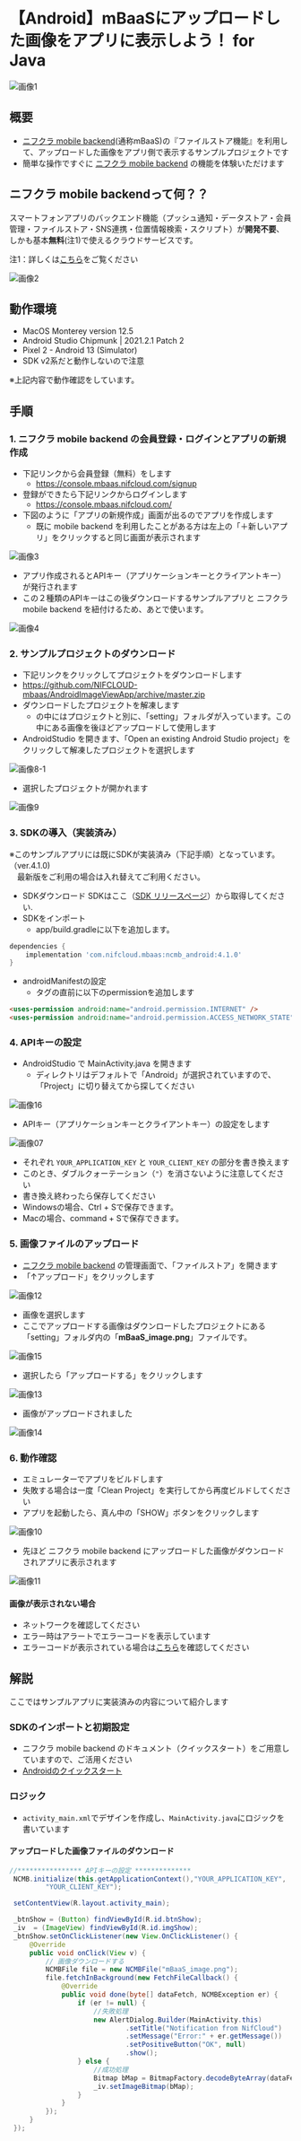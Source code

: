 # 【Android】mBaaSにアップロードした画像をアプリに表示しよう！ for Java
![画像1](/readme-img/001.png)

## 概要
* [ニフクラ mobile backend](https://mbaas.nifcloud.com/)(通称mBaaS)の『ファイルストア機能』を利用して、アップロードした画像をアプリ側で表示するサンプルプロジェクトです
* 簡単な操作ですぐに [ニフクラ mobile backend](https://mbaas.nifcloud.com/) の機能を体験いただけます

## ニフクラ mobile backendって何？？
スマートフォンアプリのバックエンド機能（プッシュ通知・データストア・会員管理・ファイルストア・SNS連携・位置情報検索・スクリプト）が**開発不要**、しかも基本**無料**(注1)で使えるクラウドサービスです。

注1：詳しくは[こちら](https://mbaas.nifcloud.com/price.htm)をご覧ください

![画像2](/readme-img/002.png)

## 動作環境

* MacOS Monterey version 12.5
* Android Studio Chipmunk | 2021.2.1 Patch 2
* Pixel 2 - Android 13 (Simulator)
* SDK v2系だと動作しないので注意

※上記内容で動作確認をしています。

## 手順
### 1. ニフクラ mobile backend の会員登録・ログインとアプリの新規作成
* 下記リンクから会員登録（無料）をします
  * https://console.mbaas.nifcloud.com/signup
* 登録ができたら下記リンクからログインします
  * https://console.mbaas.nifcloud.com/
* 下図のように「アプリの新規作成」画面が出るのでアプリを作成します
  * 既に mobile backend を利用したことがある方は左上の「＋新しいアプリ」をクリックすると同じ画面が表示されます

![画像3](/readme-img/003.png)

* アプリ作成されるとAPIキー（アプリケーションキーとクライアントキー）が発行されます
* この２種類のAPIキーはこの後ダウンロードするサンプルアプリと ニフクラ mobile backend を紐付けるため、あとで使います。

![画像4](/readme-img/004.png)

### 2. サンプルプロジェクトのダウンロード
* 下記リンクをクリックしてプロジェクトをダウンロードします
 * https://github.com/NIFCLOUD-mbaas/AndroidImageViewApp/archive/master.zip
* ダウンロードしたプロジェクトを解凍します
  - の中にはプロジェクトと別に、「setting」フォルダが入っています。この中にある画像を後ほどアップロードして使用します
* AndroidStudio を開きます、「Open an existing Android Studio project」をクリックして解凍したプロジェクトを選択します

![画像8-1](/readme-img/android_project_open.png)

* 選択したプロジェクトが開かれます

![画像9](/readme-img/009.png)

### 3. SDKの導入（実装済み）

※このサンプルアプリには既にSDKが実装済み（下記手順）となっています。（ver.4.1.0)<br>　最新版をご利用の場合は入れ替えてご利用ください。

* SDKダウンロード
SDKはここ（[SDK リリースページ](https://github.com/NIFCLOUD-mbaas/ncmb_android/releases)）から取得してください.
* SDKをインポート
  - app/build.gradleに以下を追加します。
```gradle
dependencies {
    implementation 'com.nifcloud.mbaas:ncmb_android:4.1.0'
}
```
  - androidManifestの設定
    - <application>タグの直前に以下のpermissionを追加します
```html
<uses-permission android:name="android.permission.INTERNET" />
<uses-permission android:name="android.permission.ACCESS_NETWORK_STATE" />
```

### 4. APIキーの設定
* AndroidStudio で MainActivity.java を開きます
  * ディレクトリはデフォルトで「Android」が選択されていますので、「Project」に切り替えてから探してください

![画像16](/readme-img/016.png)

* APIキー（アプリケーションキーとクライアントキー）の設定をします

![画像07](/readme-img/007.png)

* それぞれ `YOUR_APPLICATION_KEY` と `YOUR_CLIENT_KEY` の部分を書き換えます
 * このとき、ダブルクォーテーション（`"`）を消さないように注意してください
* 書き換え終わったら保存してください
 * Windowsの場合、Ctrl + Sで保存できます。
 * Macの場合、command + Sで保存できます。

### 5. 画像ファイルのアップロード
* [ニフクラ mobile backend](https://mbaas.nifcloud.com/) の管理画面で、「ファイルストア」を開きます
* 「↑アップロード」をクリックします

![画像12](/readme-img/012.png)

* 画像を選択します
 * ここでアップロードする画像はダウンロードしたプロジェクトにある「setting」フォルダ内の「__mBaaS_image.png__」ファイルです。

![画像15](/readme-img/015.png)

* 選択したら「アップロードする」をクリックします

![画像13](/readme-img/013.png)

* 画像がアップロードされました

![画像14](/readme-img/014.png)

### 6. 動作確認
* エミュレーターでアプリをビルドします
 * 失敗する場合は一度「Clean Project」を実行してから再度ビルドしてください
* アプリを起動したら、真ん中の「SHOW」ボタンをクリックします

![画像10](/readme-img/010.png)

* 先ほど ニフクラ mobile backend にアップロードした画像がダウンロードされアプリに表示されます

![画像11](/readme-img/011.png)

#### 画像が表示されない場合
* ネットワークを確認してください
* エラー時はアラートでエラーコードを表示しています
 * エラーコードが表示されている場合は[こちら](https://mbaas.nifcloud.com/doc/current/rest/common/error.html#REST%20API%E3%81%AE%E3%82%A8%E3%83%A9%E3%83%BC%E3%82%B3%E3%83%BC%E3%83%89%E3%81%AB%E3%81%A4%E3%81%84%E3%81%A6)を確認してください

## 解説
ここではサンプルアプリに実装済みの内容について紹介します

### SDKのインポートと初期設定
* ニフクラ mobile backend のドキュメント（クイックスタート）をご用意していますので、ご活用ください
 * [Androidのクイックスタート](https://mbaas.nifcloud.com/doc/current/introduction/quickstart_android.html#/Android/)

### ロジック
* `activity_main.xml`でデザインを作成し、`MainActivity.java`にロジックを書いています

#### アップロードした画像ファイルのダウンロード
```java
//**************** APIキーの設定 **************
 NCMB.initialize(this.getApplicationContext(),"YOUR_APPLICATION_KEY",
         "YOUR_CLIENT_KEY");

 setContentView(R.layout.activity_main);

 _btnShow = (Button) findViewById(R.id.btnShow);
 _iv  = (ImageView) findViewById(R.id.imgShow);
 _btnShow.setOnClickListener(new View.OnClickListener() {
     @Override
     public void onClick(View v) {
         // 画像ダウンロードする
         NCMBFile file = new NCMBFile("mBaaS_image.png");
         file.fetchInBackground(new FetchFileCallback() {
             @Override
             public void done(byte[] dataFetch, NCMBException er) {
                 if (er != null) {
                     //失敗処理
                     new AlertDialog.Builder(MainActivity.this)
                             .setTitle("Notification from NifCloud")
                             .setMessage("Error:" + er.getMessage())
                             .setPositiveButton("OK", null)
                             .show();
                 } else {
                     //成功処理
                     Bitmap bMap = BitmapFactory.decodeByteArray(dataFetch, 0, dataFetch.length);
                     _iv.setImageBitmap(bMap);
                 }
             }
         });
     }
 });
```
